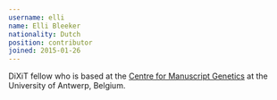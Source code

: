 ```yaml
---
username: elli
name: Elli Bleeker
nationality: Dutch
position: contributor
joined: 2015-01-26
---
```

DiXiT fellow who is based at the [Centre for Manuscript Genetics](https://www.uantwerpen.be/en/rg/centre-for-manuscript-genetics/) at the University of Antwerp, Belgium.
